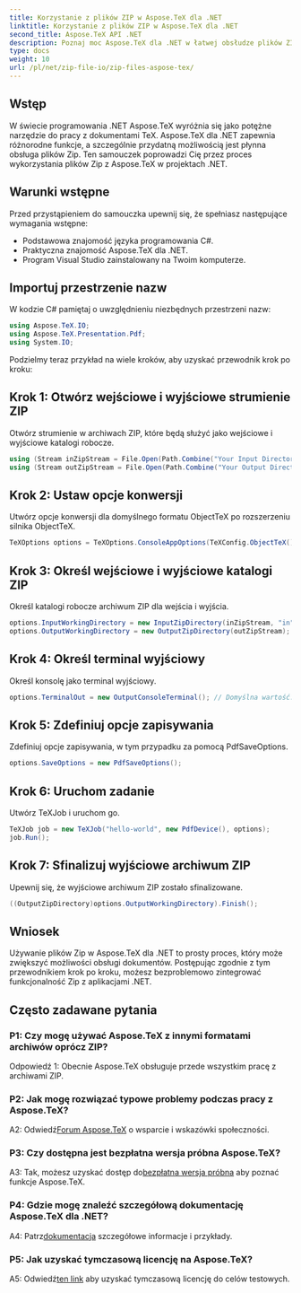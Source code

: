 ```yaml
---
title: Korzystanie z plików ZIP w Aspose.TeX dla .NET
linktitle: Korzystanie z plików ZIP w Aspose.TeX dla .NET
second_title: Aspose.TeX API .NET
description: Poznaj moc Aspose.TeX dla .NET w łatwej obsłudze plików ZIP. Usprawnij przetwarzanie dokumentów w swoich aplikacjach.
type: docs
weight: 10
url: /pl/net/zip-file-io/zip-files-aspose-tex/
---
```

## Wstęp

W świecie programowania .NET Aspose.TeX wyróżnia się jako potężne narzędzie do pracy z dokumentami TeX. Aspose.TeX dla .NET zapewnia różnorodne funkcje, a szczególnie przydatną możliwością jest płynna obsługa plików Zip. Ten samouczek poprowadzi Cię przez proces wykorzystania plików Zip z Aspose.TeX w projektach .NET.

## Warunki wstępne

Przed przystąpieniem do samouczka upewnij się, że spełniasz następujące wymagania wstępne:

- Podstawowa znajomość języka programowania C#.
- Praktyczna znajomość Aspose.TeX dla .NET.
- Program Visual Studio zainstalowany na Twoim komputerze.

## Importuj przestrzenie nazw

W kodzie C# pamiętaj o uwzględnieniu niezbędnych przestrzeni nazw:

```csharp
using Aspose.TeX.IO;
using Aspose.TeX.Presentation.Pdf;
using System.IO;
```

Podzielmy teraz przykład na wiele kroków, aby uzyskać przewodnik krok po kroku:

## Krok 1: Otwórz wejściowe i wyjściowe strumienie ZIP

Otwórz strumienie w archiwach ZIP, które będą służyć jako wejściowe i wyjściowe katalogi robocze.

```csharp
using (Stream inZipStream = File.Open(Path.Combine("Your Input Directory", "zip-in.zip"), FileMode.Open))
using (Stream outZipStream = File.Open(Path.Combine("Your Output Directory", "zip-pdf-out.zip"), FileMode.Create))
```

## Krok 2: Ustaw opcje konwersji

Utwórz opcje konwersji dla domyślnego formatu ObjectTeX po rozszerzeniu silnika ObjectTeX.

```csharp
TeXOptions options = TeXOptions.ConsoleAppOptions(TeXConfig.ObjectTeX());
```

## Krok 3: Określ wejściowe i wyjściowe katalogi ZIP

Określ katalogi robocze archiwum ZIP dla wejścia i wyjścia.

```csharp
options.InputWorkingDirectory = new InputZipDirectory(inZipStream, "in");
options.OutputWorkingDirectory = new OutputZipDirectory(outZipStream);
```

## Krok 4: Określ terminal wyjściowy

Określ konsolę jako terminal wyjściowy.

```csharp
options.TerminalOut = new OutputConsoleTerminal(); // Domyślna wartość. Przypisanie arbitralne.
```

## Krok 5: Zdefiniuj opcje zapisywania

Zdefiniuj opcje zapisywania, w tym przypadku za pomocą PdfSaveOptions.

```csharp
options.SaveOptions = new PdfSaveOptions();
```

## Krok 6: Uruchom zadanie

Utwórz TeXJob i uruchom go.

```csharp
TeXJob job = new TeXJob("hello-world", new PdfDevice(), options);
job.Run();
```

## Krok 7: Sfinalizuj wyjściowe archiwum ZIP

Upewnij się, że wyjściowe archiwum ZIP zostało sfinalizowane.

```csharp
((OutputZipDirectory)options.OutputWorkingDirectory).Finish();
```

## Wniosek

Używanie plików Zip w Aspose.TeX dla .NET to prosty proces, który może zwiększyć możliwości obsługi dokumentów. Postępując zgodnie z tym przewodnikiem krok po kroku, możesz bezproblemowo zintegrować funkcjonalność Zip z aplikacjami .NET.

## Często zadawane pytania

### P1: Czy mogę używać Aspose.TeX z innymi formatami archiwów oprócz ZIP?

Odpowiedź 1: Obecnie Aspose.TeX obsługuje przede wszystkim pracę z archiwami ZIP.

### P2: Jak mogę rozwiązać typowe problemy podczas pracy z Aspose.TeX?

 A2: Odwiedź[Forum Aspose.TeX](https://forum.aspose.com/c/tex/47) o wsparcie i wskazówki społeczności.

### P3: Czy dostępna jest bezpłatna wersja próbna Aspose.TeX?

 A3: Tak, możesz uzyskać dostęp do[bezpłatna wersja próbna](https://releases.aspose.com/) aby poznać funkcje Aspose.TeX.

### P4: Gdzie mogę znaleźć szczegółową dokumentację Aspose.TeX dla .NET?

 A4: Patrz[dokumentacja](https://reference.aspose.com/tex/net/) szczegółowe informacje i przykłady.

### P5: Jak uzyskać tymczasową licencję na Aspose.TeX?

 A5: Odwiedź[ten link](https://purchase.aspose.com/temporary-license/) aby uzyskać tymczasową licencję do celów testowych.